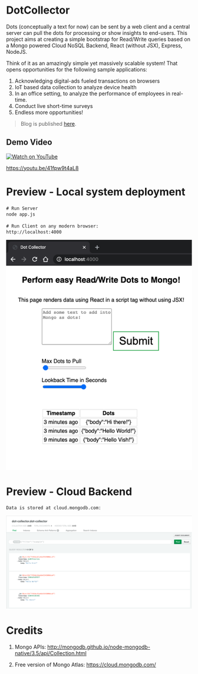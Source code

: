 
# DotCollector
Dots (conceptually a text for now) can be sent by a web client and a central server can pull the dots for processing or show insights to end-users.
This project aims at creating a simple bootstrap for Read/Write queries based on a Mongo powered Cloud NoSQL Backend, React (without JSX), Express, NodeJS.

Think of it as an amazingly simple yet massively scalable system! That opens opportunities for the following sample applications:

1. Acknowledging digital-ads fueled transactions on browsers
2. IoT based data collection to analyze device health
3. In an office setting, to analyze the performance of employees in real-time.
4. Conduct live short-time surveys
5. Endless more opportunities!

> Blog is published [here](https://vishwarajanand.com/business/released-dot-collector/).

## Demo Video

[![Watch on YouTube](https://img.youtube.com/vi/41fpw9t4aL8/hqdefault.jpg)](https://youtu.be/41fpw9t4aL8)

https://youtu.be/41fpw9t4aL8

# Preview - Local system deployment

```
# Run Server
node app.js

# Run Client on any modern browser:
http://localhost:4000

```

![Preview](https://github.com/vishwarajanand/DotCollector/blob/master/demos/preview.png?raw=true "Preview")


# Preview - Cloud Backend

```
Data is stored at cloud.mongodb.com:
```
![Cloud-Backend](https://github.com/vishwarajanand/DotCollector/blob/master/demos/cloud.mongodb.com.png?raw=true "Cloud-Backend")


# Credits

1. Mongo APIs:
http://mongodb.github.io/node-mongodb-native/3.5/api/Collection.html

2. Free version of Mongo Atlas: https://cloud.mongodb.com/


